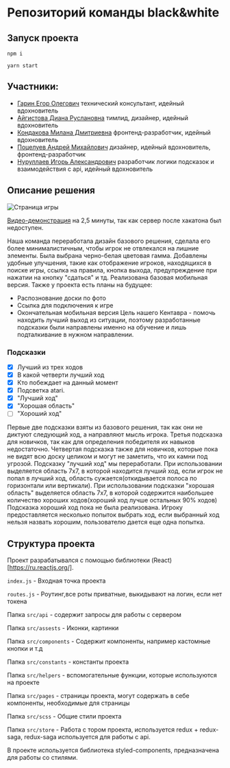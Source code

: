 # Репозиторий команды black&white
## Запуск проекта
`npm i`

`yarn start`
## Участники:
 - [Гарин Егор Олегович](https://github.com/garinegor) технический консультант, идейный вдохновитель
 - [Айгистова Диана Руслановна](https://github.com/Mcotea) тимлид, дизайнер, идейный вдохновитель
 - [Кондакова Милана Дмитриевна](https://github.com/MKondakova) фронтенд-разработчик, идейный вдохновитель
 - [Поцелуев Андрей Михайлович](https://github.com/pAndrey200) дизайнер, идейный вдохновитель, фронтенд-разработчик
 - [Нуруллаев Игорь Александрович](https://github.com/Tennessium) разработчик логики подсказок и взаимодействия с api, идейный вдохновитель
## Описание решения
![Страница игры](https://user-images.githubusercontent.com/46626161/117366509-82bcc180-aec9-11eb-8c68-e872658ae368.png)

[Видео-демонстрация](https://drive.google.com/file/d/11Yind8gOQRZ81gaSvPR-aWFMw1mcf5F-/view?usp=sharing) на 2,5 минуты, так как сервер после хакатона был недоступен.

Наша команда переработала дизайн базового решения, сделала его более минималистичным, чтобы игрок не отвлекался на лишние элементы. 
Была выбрана черно-белая цветовая гамма. 
Добавлены удобные улучшения, такие как отображение игроков, находящихся в поиске игры, ссылка на правила, кнопка выхода, предупреждение при нажатии на кнопку "сдаться" и тд.
Реализована базовая мобильная версия.
Также у проекта есть планы на будущее:
 - Распознование доски по фото
 - Ссылка для подключения к игре
 - Окончательная мобильная версия
Цель нашего Кентавра - помочь находить лучший выход из ситуации, поэтому разработанные подсказки были направлены именно на обучение и лишь подталкивание в нужном направлении.
### Подсказки
- [x] Лучший из трех ходов
- [x] В какой четверти лучший ход
- [x] Кто побеждает на данный момент 
- [x] Подсветка atari.
- [x] "Лучший ход"
- [x] "Хорошая область"
- [ ] "Хороший ход"

Первые две подсказки взяты из базового решения, так как они не диктуют следующий ход, а направляют мысль игрока.
Третья подсказка для новичков, так как для определения победителя их навыков недостаточно. 
Четвертая подсказка также для новичков, которые пока не видят всю доску целиком и могут не заметить, что их камни под угрозой.
Подсказку "лучший ход" мы переработали. При использовании выделяется область 7x7, в которой находится лучший ход, если игрок не попал в лучший ход, область сужается(откидывается полоса по горизонтали или вертикали).
При использовании подсказки "хорошая область" выделяется область 7x7, в которой содержится наибольшее количество хороших ходов(хороший ход лучше остальных 90% ходов)
Подсказка хороший ход пока не была реализована. Игроку предоставляется несколько попыток выбрать ход, если выбранный ход нельзя назвать хорошим, пользователю дается еще одна попытка.
## Структура проекта
Проект разрабатывался с помощью библиотеки (React)[https://ru.reactjs.org/].

`index.js` - Входная точка проекта 

`routes.js` - Роутинг,все роты приватные, выкидывают на логин, если нет токена

Папка `src/api` - содержит запросы для работы с сервером

Папка `src/assests` - Иконки, картинки 

Папка `src/components` -  Содержит компоненты, например кастомные кнопки и т.д

Папка `src/constants` -  константы проекта

Папка `src/helpers` - вспомогательные функции, которые используются на проекте

Папка `src/pages` - страницы проекта, могут содержать в себе компоненты, необходимые для страницы

Папка `src/scss` - Общие стили проекта

Папка `src/store` - Работа с тором проекта, используется redux + redux-saga, redux-saga используется для работы с api.

В проекте используется библиотека styled-components, предназначена для работы со стилями. 

